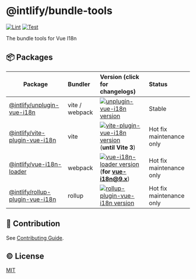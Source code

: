 # @intlify/bundle-tools

[![Lint](https://github.com/intlify/bundle-tools/actions/workflows/lint.yml/badge.svg)](https://github.com/intlify/bundle-tools/actions/workflows/lint.yml)
[![Test](https://github.com/intlify/bundle-tools/actions/workflows/test.yml/badge.svg)](https://github.com/intlify/bundle-tools/actions/workflows/test.yml)

The bundle tools for Vue I18n

## 📦 Packages

| Package                                                            | Bundler        | Version (click for changelogs)                                                                                                                                                               | Status                   |
| ------------------------------------------------------------------ | :------------- | :------------------------------------------------------------------------------------------------------------------------------------------------------------------------------------------- | :----------------------- |
| [@intlify/unplugin-vue-i18n](packages/unplugin-vue-i18n)           | vite / webpack | [![unplugin-vue-i18n version](https://img.shields.io/npm/v/@intlify/unplugin-vue-i18n.svg?label=%20&&color=yellow)](packages/unplugin-vue-i18n/CHANGELOG.md)                                 | Stable                   |
| [@intlify/vite-plugin-vue-i18n](packages/vite-plugin-vue-i18n)     | vite           | [![vite-plugin-vue-i18n version](https://img.shields.io/npm/v/@intlify/vite-plugin-vue-i18n.svg?label=%20&&color=blueviolet)](packages/vite-plugin-vue-i18n/CHANGELOG.md) (**until Vite 3**) | Hot fix maintenance only |
| [@intlify/vue-i18n-loader](packages/vue-i18n-loader)               | webpack        | [![vue-i18n-loader version](https://img.shields.io/npm/v/@intlify/vue-i18n-loader.svg?label=%20&color=blue)](packages/vue-i18n-loader/CHANGELOG.md) (**for vue-i18n@9.x**)                   | Hot fix maintenance only |
| [@intlify/rollup-plugin-vue-i18n](packages/rollup-plugin-vue-i18n) | rollup         | [![rollup-plugin-vue-i18n version](https://img.shields.io/npm/v/@intlify/rollup-plugin-vue-i18n.svg?label=%20&color=red)](packages/rollup-plugin-vue-i18n/CHANGELOG.md)                      | Hot fix maintenance only |

## 💪 Contribution

See [Contributing Guide](https://github.com/intlify/bundle-tools/tree/main/.github/contributing.md).

## ©️ License

[MIT](http://opensource.org/licenses/MIT)
